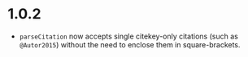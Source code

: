 # 1.0.2

- `parseCitation` now accepts single citekey-only citations (such as `@Autor2015`) without the need to enclose them in square-brackets.
